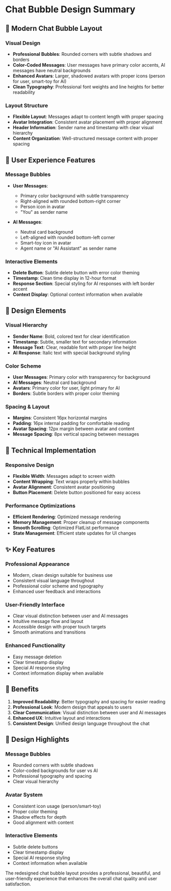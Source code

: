 # Chat Bubble Design Summary

## 🎨 **Modern Chat Bubble Layout**

### **Visual Design**
- **Professional Bubbles**: Rounded corners with subtle shadows and borders
- **Color-Coded Messages**: User messages have primary color accents, AI messages have neutral backgrounds
- **Enhanced Avatars**: Larger, shadowed avatars with proper icons (person for user, smart-toy for AI)
- **Clean Typography**: Professional font weights and line heights for better readability

### **Layout Structure**
- **Flexible Layout**: Messages adapt to content length with proper spacing
- **Avatar Integration**: Consistent avatar placement with proper alignment
- **Header Information**: Sender name and timestamp with clear visual hierarchy
- **Content Organization**: Well-structured message content with proper spacing

## 🎯 **User Experience Features**

### **Message Bubbles**
- **User Messages**: 
  - Primary color background with subtle transparency
  - Right-aligned with rounded bottom-right corner
  - Person icon in avatar
  - "You" as sender name

- **AI Messages**:
  - Neutral card background
  - Left-aligned with rounded bottom-left corner
  - Smart-toy icon in avatar
  - Agent name or "AI Assistant" as sender name

### **Interactive Elements**
- **Delete Button**: Subtle delete button with error color theming
- **Timestamp**: Clean time display in 12-hour format
- **Response Section**: Special styling for AI responses with left border accent
- **Context Display**: Optional context information when available

## 🎨 **Design Elements**

### **Visual Hierarchy**
- **Sender Name**: Bold, colored text for clear identification
- **Timestamp**: Subtle, smaller text for secondary information
- **Message Text**: Clear, readable font with proper line height
- **AI Response**: Italic text with special background styling

### **Color Scheme**
- **User Messages**: Primary color with transparency for background
- **AI Messages**: Neutral card background
- **Avatars**: Primary color for user, light primary for AI
- **Borders**: Subtle borders with proper color theming

### **Spacing & Layout**
- **Margins**: Consistent 16px horizontal margins
- **Padding**: 16px internal padding for comfortable reading
- **Avatar Spacing**: 12px margin between avatar and content
- **Message Spacing**: 8px vertical spacing between messages

## 🔧 **Technical Implementation**

### **Responsive Design**
- **Flexible Width**: Messages adapt to screen width
- **Content Wrapping**: Text wraps properly within bubbles
- **Avatar Alignment**: Consistent avatar positioning
- **Button Placement**: Delete button positioned for easy access

### **Performance Optimizations**
- **Efficient Rendering**: Optimized message rendering
- **Memory Management**: Proper cleanup of message components
- **Smooth Scrolling**: Optimized FlatList performance
- **State Management**: Efficient state updates for UI changes

## ✨ **Key Features**

### **Professional Appearance**
- Modern, clean design suitable for business use
- Consistent visual language throughout
- Professional color scheme and typography
- Enhanced user feedback and interactions

### **User-Friendly Interface**
- Clear visual distinction between user and AI messages
- Intuitive message flow and layout
- Accessible design with proper touch targets
- Smooth animations and transitions

### **Enhanced Functionality**
- Easy message deletion
- Clear timestamp display
- Special AI response styling
- Context information display when available

## 🎯 **Benefits**

1. **Improved Readability**: Better typography and spacing for easier reading
2. **Professional Look**: Modern design that appeals to users
3. **Clear Communication**: Visual distinction between user and AI messages
4. **Enhanced UX**: Intuitive layout and interactions
5. **Consistent Design**: Unified design language throughout the chat

## 🎨 **Design Highlights**

### **Message Bubbles**
- Rounded corners with subtle shadows
- Color-coded backgrounds for user vs AI
- Professional typography and spacing
- Clear visual hierarchy

### **Avatar System**
- Consistent icon usage (person/smart-toy)
- Proper color theming
- Shadow effects for depth
- Good alignment with content

### **Interactive Elements**
- Subtle delete buttons
- Clear timestamp display
- Special AI response styling
- Context information when available

The redesigned chat bubble layout provides a professional, beautiful, and user-friendly experience that enhances the overall chat quality and user satisfaction.
